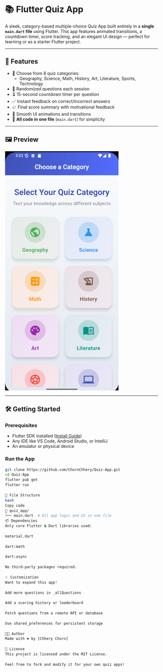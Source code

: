 # 📚 Flutter Quiz App

A sleek, category-based multiple-choice Quiz App built entirely in a **single `main.dart` file** using Flutter. This app features animated transitions, a countdown timer, score tracking, and an elegant UI design — perfect for learning or as a starter Flutter project.

---

## 🚀 Features

- 🎯 Choose from 8 quiz categories:
  - Geography, Science, Math, History, Art, Literature, Sports, Technology
- 🔄 Randomized questions each session
- ⏳ 15-second countdown timer per question
- ✅ Instant feedback on correct/incorrect answers
- 📈 Final score summary with motivational feedback
- 🎨 Smooth UI animations and transitions
- 🧾 **All code in one file** (`main.dart`) for simplicity

---

## 🖼 Preview

![alt text](image.png)

---

## 🛠 Getting Started

### Prerequisites

- Flutter SDK installed ([Install Guide](https://flutter.dev/docs/get-started/install))
- Any IDE like VS Code, Android Studio, or IntelliJ
- An emulator or physical device

### Run the App

```bash
git clone https://github.com/ChornChhery/Quiz-App.git
cd Quiz-App
flutter pub get
flutter run

📁 File Structure
bash
Copy code
📂 quiz_app/
└── main.dart  # All app logic and UI in one file
📦 Dependencies
Only core Flutter & Dart libraries used:

material.dart

dart:math

dart:async

No third-party packages required.

✨ Customization
Want to expand this app?

Add more questions in _allQuestions

Add a scoring history or leaderboard

Fetch questions from a remote API or database

Use shared_preferences for persistent storage

🧑‍💻 Author
Made with ❤️ by [Chhery Chorn]

📄 License
This project is licensed under the MIT License.

Feel free to fork and modify it for your own quiz apps!


